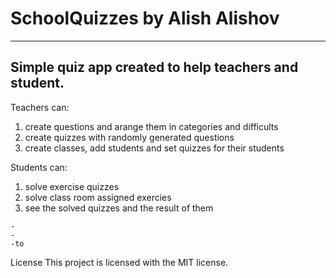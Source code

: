 <!DOCTYPE html>
<html lang="en">
<head>
    <meta charset="UTF-8">
    <meta name="viewport" content="width=device-width, initial-scale=1.0">
    <title>Document</title>
</head>
<body>
    <h1>SchoolQuizzes by Alish Alishov</h1>
  <hr>
<h2>Simple quiz app created to help teachers and student. </h2>
<p>Teachers can:  </p>
<ol>
    <li>create questions and arange them in categories and difficults </li>
    <li>create quizzes with randomly generated questions  </li>
    <li>create classes, add students and set quizzes for their students </li>
</ol>
<p>Students can:</p>
<ol>
    <li>solve exercise quizzes</li>
    <li>solve class room assigned exercies</li>
    <li>see the solved quizzes and the result of them</li>
</ol>


    -
    -
    -to 
  License
  This project is licensed with the MIT license.
</body>
</html>